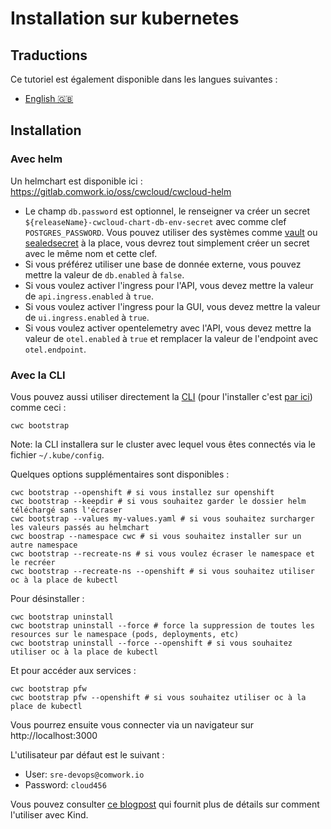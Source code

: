 # Installation sur kubernetes

## Traductions

Ce tutoriel est également disponible dans les langues suivantes :

* [English 🇬🇧](../../../../../tutorials/selfhosted/installation/kubernetes.md)

## Installation

### Avec helm

Un helmchart est disponible ici : https://gitlab.comwork.io/oss/cwcloud/cwcloud-helm

* Le champ `db.password` est optionnel, le renseigner va créer un secret `${releaseName}-cwcloud-chart-db-env-secret` avec comme clef `POSTGRES_PASSWORD`. Vous pouvez utiliser des systèmes comme [vault](https://www.vaultproject.io) ou [sealedsecret](https://github.com/bitnami-labs/sealed-secrets) à la place, vous devrez tout simplement créer un secret avec le même nom et cette clef.
* Si vous préférez utiliser une base de donnée externe, vous pouvez mettre la valeur de `db.enabled` à `false`.
* Si vous voulez activer l'ingress pour l'API, vous devez mettre la valeur de `api.ingress.enabled` à `true`.
* Si vous voulez activer l'ingress pour la GUI, vous devez mettre la valeur de `ui.ingress.enabled` à `true`.
* Si vous voulez activer opentelemetry avec l'API, vous devez mettre la valeur de `otel.enabled` à `true` et remplacer la valeur de l'endpoint avec `otel.endpoint`.

### Avec la CLI

Vous pouvez aussi utiliser directement la [CLI](../../cli/README.md) (pour l'installer c'est [par ici](../../cli/install.md)) comme ceci :

```shell
cwc bootstrap
```

Note: la CLI installera sur le cluster avec lequel vous êtes connectés via le fichier `~/.kube/config`.

Quelques options supplémentaires sont disponibles :

```shell
cwc bootstrap --openshift # si vous installez sur openshift
cwc bootstrap --keepdir # si vous souhaitez garder le dossier helm téléchargé sans l'écraser
cwc bootstrap --values my-values.yaml # si vous souhaitez surcharger les valeurs passés au helmchart
cwc boostrap --namespace cwc # si vous souhaitez installer sur un autre namespace
cwc bootstrap --recreate-ns # si vous voulez écraser le namespace et le recréer
cwc bootstrap --recreate-ns --openshift # si vous souhaitez utiliser oc à la place de kubectl
```

Pour désinstaller :

```shell
cwc bootstrap uninstall
cwc bootstrap uninstall --force # force la suppression de toutes les resources sur le namespace (pods, deployments, etc)
cwc bootstrap uninstall --force --openshift # si vous souhaitez utiliser oc à la place de kubectl
```

Et pour accéder aux services :

```shell
cwc bootstrap pfw
cwc bootstrap pfw --openshift # si vous souhaitez utiliser oc à la place de kubectl
```

Vous pourrez ensuite vous connecter via un navigateur sur http://localhost:3000

L'utilisateur par défaut est le suivant :
* User: `sre-devops@comwork.io`
* Password: `cloud456`

Vous pouvez consulter [ce blogpost](https://www.cwcloud.tech/blog/cwcloud-kubernetes-install) qui fournit plus de détails sur comment l'utiliser avec Kind.
